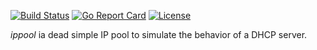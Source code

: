 [![Build Status](https://travis-ci.com/cprates/ippool.svg?token=xhTpgcEXoSMvxWuq6XB2&branch=master)](https://travis-ci.com/cprates/ippool)
[![Go Report Card](https://goreportcard.com/badge/github.com/cprates/ippool)](https://goreportcard.com/report/github.com/cprates/ippool)
[![License](https://img.shields.io/badge/license-Apache%202-blue.svg)](https://github.com/cprates/lws/blob/master/LICENSE)


*ippool* ia dead simple IP pool to simulate the behavior of a DHCP server.

